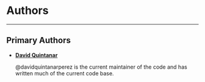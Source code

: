 # Authors
___

## Primary Authors

* __[David Quintanar](https://github.com/davidquintanarperez)__

    @davidquintanarperez is the current maintainer of the code and has written much of the
    current code base.